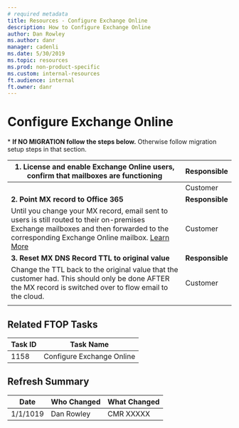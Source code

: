 ```yaml
---
# required metadata
title: Resources - Configure Exchange Online
description: How to Configure Exchange Online
author: Dan Rowley
ms.author: danr  
manager: cadenli  
ms.date: 5/30/2019  
ms.topic: resources  
ms.prod: non-product-specific  
ms.custom: internal-resources  
ft.audience: internal
ft.owner: danr
---
```

# Configure Exchange Online
\* **If NO MIGRATION follow the steps below.** Otherwise follow migration setup steps in that section. 

| **1.	License and enable Exchange Online users, confirm that mailboxes are functioning** | **Responsible** |
| ---------------------------------------------------------------------------------------- | --------------- |
|                                                                                          | Customer        |
| **2.	Point MX record to Office 365**                                                    | **Responsible** |
| Until you change your MX record, email sent to users is still routed to their on-premises Exchange mailboxes and then forwarded to the corresponding Exchange Online mailbox. [Learn More](http://go.microsoft.com/fwlink/?LinkID=524207)                                                                                                                                           | Customer        |
| **3.	Reset MX DNS Record TTL to original value**                                        | **Responsible** |
| Change the TTL back to the original value that the customer had. This should only be done AFTER the MX record is switched over to flow email to the cloud.                                                                                 | Customer        |
|                                                                                          |                 |

## Related FTOP Tasks

| Task ID | Task Name                 |
| ------- | ------------------------- |
| 1158    | Configure Exchange Online |

## Refresh Summary

| Date       | Who Changed       | What Changed                 |
| ---------- | ----------------- | ---------------------------- |
| 1/1/1019   | Dan Rowley        | CMR XXXXX                    |

